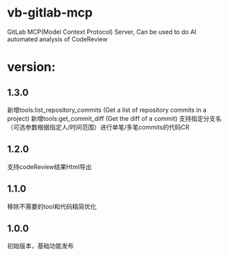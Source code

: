 # vb-gitlab-mcp
GitLab MCP(Model Context Protocol) Server, Can be used to do AI automated analysis of CodeReview


# version:
## 1.3.0
新增tools:list_repository_commits (Get a list of repository commits in a project) 
新增tools:get_commit_diff (Get the diff of a commit) 
支持指定分支名（可选参数根据指定人/时间范围）进行单笔/多笔commits的代码CR

## 1.2.0
支持codeReview结果Html导出

## 1.1.0
移除不需要的tool和代码精简优化

## 1.0.0 
初始版本，基础功能发布